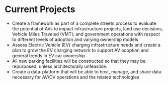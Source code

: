 # Current Projects

* Create a framework as part of a complete streets process to evaluate the potential of AVs to impact infrastructure projects, land use decisions, Vehicle Miles Traveled \(VMT\), and government operations with respect to different levels of adoption and varying ownership models
* Assess Electric Vehicle \(EV\) charging infrastructure needs and create a plan to grow the EV charging network to support AV adoption and general trends in EV car ownership
* All new parking facilities will be constructed so that they may be repurposed, unless architecturally unfeasible.
* Create a data-platform that will be able to host, manage, and share data necessary for AV/CV operations and the related technologies

